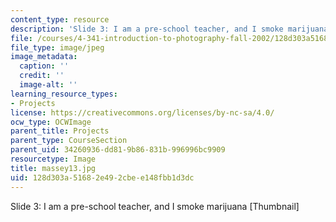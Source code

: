 ```yaml
---
content_type: resource
description: 'Slide 3: I am a pre-school teacher, and I smoke marijuana [Thumbnail]'
file: /courses/4-341-introduction-to-photography-fall-2002/128d303a51682e492cbee148fbb1d3dc_massey13.jpg
file_type: image/jpeg
image_metadata:
  caption: ''
  credit: ''
  image-alt: ''
learning_resource_types:
- Projects
license: https://creativecommons.org/licenses/by-nc-sa/4.0/
ocw_type: OCWImage
parent_title: Projects
parent_type: CourseSection
parent_uid: 34260936-dd81-9b86-831b-996996bc9909
resourcetype: Image
title: massey13.jpg
uid: 128d303a-5168-2e49-2cbe-e148fbb1d3dc
---
```

Slide 3: I am a pre-school teacher, and I smoke marijuana [Thumbnail]